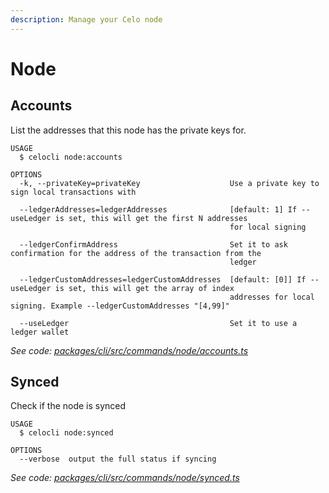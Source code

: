 ```yaml
---
description: Manage your Celo node
---
```


# Node

## Accounts

List the addresses that this node has the private keys for.

```text
USAGE
  $ celocli node:accounts

OPTIONS
  -k, --privateKey=privateKey                    Use a private key to sign local transactions with

  --ledgerAddresses=ledgerAddresses              [default: 1] If --useLedger is set, this will get the first N addresses
                                                 for local signing

  --ledgerConfirmAddress                         Set it to ask confirmation for the address of the transaction from the
                                                 ledger

  --ledgerCustomAddresses=ledgerCustomAddresses  [default: [0]] If --useLedger is set, this will get the array of index
                                                 addresses for local signing. Example --ledgerCustomAddresses "[4,99]"

  --useLedger                                    Set it to use a ledger wallet
```

_See code:_ [_packages/cli/src/commands/node/accounts.ts_](https://github.com/celo-org/celo-monorepo/tree/master/packages/cli/src/commands/node/accounts.ts)

## Synced

Check if the node is synced

```text
USAGE
  $ celocli node:synced

OPTIONS
  --verbose  output the full status if syncing
```

_See code:_ [_packages/cli/src/commands/node/synced.ts_](https://github.com/celo-org/celo-monorepo/tree/master/packages/cli/src/commands/node/synced.ts)

